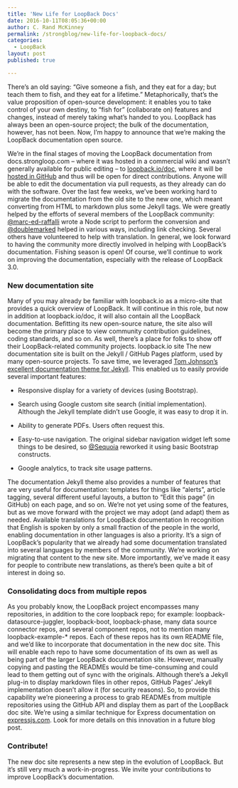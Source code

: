 ```yaml
---
title: 'New Life for LoopBack Docs'
date: 2016-10-11T08:05:36+00:00
author: C. Rand McKinney
permalink: /strongblog/new-life-for-loopback-docs/
categories:
  - LoopBack
layout: post
published: true

---
```


There’s an old saying: “Give someone a fish, and they eat for a day; but teach them to fish, and they eat for a lifetime.” Metaphorically, that’s the value proposition of open-source development: it enables you to take control of your own destiny, to “fish for” (collaborate on) features and changes, instead of merely taking what’s handed to you. LoopBack has always been an open-source project; the bulk of the documentation, however, has not been. Now, I’m happy to announce that we’re making the LoopBack documentation open source. 

<!--more-->

We’re in the final stages of moving the LoopBack documentation from docs.strongloop.com – where it was hosted in a commercial wiki and wasn’t generally available for public editing – to [loopback.io/doc](https://loopback.io/doc/), where it will be [hosted in GitHub](https://github.com/strongloop/loopback.io/) and thus will be open for direct contributions. Anyone will be able to edit the documentation via pull requests, as they already can do with the software. Over the last few weeks, we’ve been working hard to migrate the documentation from the old site to the new one, which meant converting from HTML to markdown plus some Jekyll tags. We were greatly helped by the efforts of several members of the LoopBack community: [@marc-ed-raffalli](https://github.com/marc-ed-raffalli) wrote a Node script to perform the conversion and [@doublemarked](https://github.com/doublemarked) helped in various ways, including link checking. Several others have volunteered to help with translation. In general, we look forward to having the community more directly involved in helping with LoopBack’s documentation. Fishing season is open! Of course, we’ll continue to work on improving the documentation, especially with the release of LoopBack 3.0.

### New documentation site

Many of you may already be familiar with loopback.io as a micro-site that provides a quick overview of LoopBack. It will continue in this role, but now in addition at loopback.io/doc, it will also contain all the LoopBack documentation. Befitting its new open-source nature, the site also will become the primary place to view community contribution guidelines, coding standards, and so on. As well, there’s a place for folks to show off their LoopBack-related community projects. loopback.io site The new documentation site is built on the Jekyll / GitHub Pages platform, used by many open-source projects. To save time, we leveraged [Tom Johnson’s excellent documentation theme for Jekyll](https://github.com/tomjoht/documentation-theme-jekyll). This enabled us to easily provide several important features:

- Responsive display for a variety of devices (using Bootstrap).

- Search using Google custom site search (initial implementation). Although the Jekyll template didn’t use Google, it was easy to drop it in.

- Ability to generate PDFs. Users often request this.

- Easy-to-use navigation. The original sidebar navigation widget left some things to be desired, so [@Sequoia](https://github.com/Sequoia) reworked it using basic Bootstrap constructs.

- Google analytics, to track site usage patterns.

The documentation Jekyll theme also provides a number of features that are very useful for documentation: templates for things like “alerts”, article tagging, several different useful layouts, a button to “Edit this page” (in GitHub) on each page, and so on. We’re not yet using some of the features, but as we move forward with the project we may adopt (and adapt) them as needed. Available translations for LoopBack documentation In recognition that English is spoken by only a small fraction of the people in the world, enabling documentation in other languages is also a priority. It’s a sign of LoopBack’s popularity that we already had some documentation translated into several languages by members of the community. We’re working on migrating that content to the new site. More importantly, we’ve made it easy for people to contribute new translations, as there’s been quite a bit of interest in doing so.

### Consolidating docs from multiple repos

As you probably know, the LoopBack project encompasses many repositories, in addition to the core loopback repo; for example: loopback-datasource-juggler, loopback-boot, loopback-phase, many data source connector repos, and several component repos, not to mention many loopback-example-* repos. Each of these repos has its own README file, and we’d like to incorporate that documentation in the new doc site. This will enable each repo to have some documentation of its own as well as being part of the larger LoopBack documentation site. However, manually copying and pasting the READMEs would be time-consuming and could lead to them getting out of sync with the originals. Although there’s a Jekyll plug-in to display markdown files in other repos, GitHub Pages’ Jekyll implementation doesn’t allow it (for security reasons). So, to provide this capability we’re pioneering a process to grab READMEs from multiple repositories using the GitHub API and display them as part of the LoopBack doc site. We’re using a similar technique for Express documentation on [expressjs.com](http://expressjs.com/). Look for more details on this innovation in a future blog post.

### Contribute!

The new doc site represents a new step in the evolution of LoopBack. But it’s still very much a work-in-progress. We invite your contributions to improve LoopBack’s documentation. 
